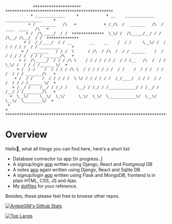 ``` 
            +++++++++++++++++++++            +++++++++++++++++++++++++++++++++++++++++++++++
           + _____________     +            + __    _____________    ________________     +
          + /  _______   /\   +            + /_/\  /  _______   /\  /  ____  ____   /\   +
         + /  /\_____/  / /  ++++++++++++++  \_\/ /  /\_____/__/ / /  /\__/ /\__/  / /  ++++++++++++++
        + /  /_/____/  / / __        __    __    /  / /     \__\/ /  / / / / / /  / / _________     +
       + /  _______   / / /  \      / /\  / /\  /  / / ______    /  / / /_/ / /  / / / _______/\   +
      + /  /\_____/  / / / /\ \    / / / / / / /  / / /__   /\  /  / /  \_\/ /  / / / /______ \/  +
     + /  / /    /  / / / / /\ \  / / / / / / /  / /    /  / / /  / /       /  / / / _______/\   +
    + /  / /    /  / / / / /  \ \/ / / / / / /  /_/____/  / / /  / /       /  / / / /______ \/  +
   + /__/ /    /__/ / /_/ /    \__/ / /_/ / /____________/ / /__/ /       /__/ / /________/\   +
  +  \__\/     \__\/  \_\/      \_\/  \_\/  \____________\/  \__\/        \__\/  \________\/  +
 +                                                                                           +
+++++++++++++++++++++++++++++++++++++++++++++++++++++++++++++++++++++++++++++++++++++++++++++
```

# Overview

Hello👋, what all things you can find here, here's a short list:

  - Database connector tui app [In progress..]
  - A signup/login [app](https://github.com/aniketgm/LoginApp-DRP) written using Django, React and Postgresql DB
  - A notes [app](https://github.com/aniketgm/NotesApp-DjangoReact) again written using Django, React and Sqlite DB
  - A signup/login [app](https://github.com/aniketgm/devops-flask-mongodb) written using Flask and MongoDB, frontend is in plain HTML, CSS, JS and Ajax.
  - My [dotfiles](https://github.com/aniketgm/Dotfiles) for your reference.

Besides, these please feel free to browse other repos.

[![AniketGM's Github Stats](https://github-readme-stats.vercel.app/api?username=aniketgm&count_private=true&show_icons=true&theme=radical)](https://github.com/aniketgm)

[![Top Langs](https://github-readme-stats.vercel.app/api/top-langs/?username=aniketgm&layout=compact)](https://github.com/aniketgm/github-readme-stats)

<!--
# What I do

  - By profession, I'm a [Python](https://www.python.org)🐍 Developer, working on web frameworks like - [Flask](https://flask.palletsprojects.com/en/2.0.x/) and [Django](https://www.djangoproject.com).
  - I'm also into DevOps CI/CD pipelines using Jenkins, Docker, Ansible and Kubernetes.
  - I use [Neovim](https://neovim.io/) for software development, notetaking, etc.
-->
